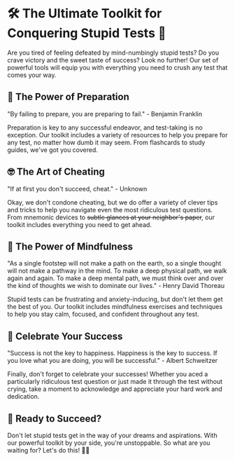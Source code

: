 # 🛠️ The Ultimate Toolkit for Conquering Stupid Tests 📝

Are you tired of feeling defeated by mind-numbingly stupid tests? Do you crave victory and the sweet taste of success? Look no further! Our set of powerful tools will equip you with everything you need to crush any test that comes your way.

## 💪 The Power of Preparation 

"By failing to prepare, you are preparing to fail." - Benjamin Franklin 

Preparation is key to any successful endeavor, and test-taking is no exception. Our toolkit includes a variety of resources to help you prepare for any test, no matter how dumb it may seem. From flashcards to study guides, we've got you covered.

## 🤓 The Art of Cheating 

"If at first you don't succeed, cheat." - Unknown 

Okay, we don't condone cheating, but we do offer a variety of clever tips and tricks to help you navigate even the most ridiculous test questions. From mnemonic devices to ~~subtle glances at your neighbor's paper~~, our toolkit includes everything you need to get ahead.

## 🧠 The Power of Mindfulness 

"As a single footstep will not make a path on the earth, so a single thought will not make a pathway in the mind. To make a deep physical path, we walk again and again. To make a deep mental path, we must think over and over the kind of thoughts we wish to dominate our lives." - Henry David Thoreau 

Stupid tests can be frustrating and anxiety-inducing, but don't let them get the best of you. Our toolkit includes mindfulness exercises and techniques to help you stay calm, focused, and confident throughout any test.

## 🎉 Celebrate Your Success 

"Success is not the key to happiness. Happiness is the key to success. If you love what you are doing, you will be successful." - Albert Schweitzer 

Finally, don't forget to celebrate your successes! Whether you aced a particularly ridiculous test question or just made it through the test without crying, take a moment to acknowledge and appreciate your hard work and dedication.

## 🚀 Ready to Succeed? 

Don't let stupid tests get in the way of your dreams and aspirations. With our powerful toolkit by your side, you're unstoppable. So what are you waiting for? Let's do this! 💪🎉
